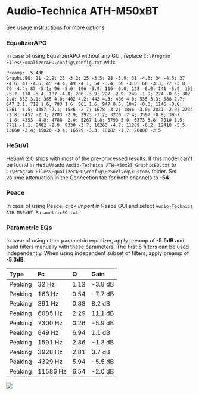 # Audio-Technica ATH-M50xBT
See [usage instructions](https://github.com/jaakkopasanen/AutoEq#usage) for more options.

### EqualizerAPO
In case of using EqualizerAPO without any GUI, replace `C:\Program Files\EqualizerAPO\config\config.txt`
with:
```
Preamp: -5.4dB
GraphicEQ: 21 -2.9; 23 -3.2; 25 -3.5; 28 -3.9; 31 -4.3; 34 -4.5; 37 -4.6; 41 -4.6; 45 -4.4; 49 -4.1; 54 -3.4; 60 -3.0; 66 -3.3; 72 -3.8; 79 -4.4; 87 -5.1; 96 -5.6; 106 -5.9; 116 -6.0; 128 -6.0; 141 -5.9; 155 -5.7; 170 -5.4; 187 -4.8; 206 -3.9; 227 -2.9; 249 -1.9; 274 -0.6; 302 2.0; 332 3.1; 365 4.0; 402 4.2; 442 4.3; 486 4.0; 535 3.3; 588 2.7; 647 2.1; 712 1.6; 783 1.6; 861 1.6; 947 0.5; 1042 -0.3; 1146 -0.8; 1261 -1.5; 1387 -2.1; 1526 -2.7; 1678 -3.2; 1846 -3.0; 2031 -2.9; 2234 -2.8; 2457 -2.3; 2703 -2.9; 2973 -3.2; 3270 -2.4; 3597 -0.8; 3957 -1.8; 4353 -4.8; 4788 -2.0; 5267 1.8; 5793 5.0; 6373 3.8; 7010 1.5; 7711 -1.1; 8482 -2.9; 9330 -3.7; 10263 -4.7; 11289 -6.2; 12418 -5.5; 13660 -3.4; 15026 -3.4; 16529 -3.3; 18182 -1.7; 20000 -2.5
```

### HeSuVi
HeSuVi 2.0 ships with most of the pre-processed results. If this model can't be found in HeSuVi add
`Audio-Technica ATH-M50xBT GraphicEQ.txt` to `C:\Program Files\EqualizerAPO\config\HeSuVi\eq\custom\` folder.
Set volume attenuation in the Connection tab for both channels to **-54**

### Peace
In case of using Peace, click *Import* in Peace GUI and select `Audio-Technica ATH-M50xBT ParametricEQ.txt`.

### Parametric EQs
In case of using other parametric equalizer, apply preamp of **-5.5dB** and build filters manually
with these parameters. The first 5 filters can be used independently.
When using independent subset of filters, apply preamp of **-5.3dB**.

| Type    | Fc       |    Q | Gain    |
|:--------|:---------|:-----|:--------|
| Peaking | 32 Hz    | 1.12 | -3.8 dB |
| Peaking | 163 Hz   | 0.54 | -7.7 dB |
| Peaking | 391 Hz   | 0.88 | 8.2 dB  |
| Peaking | 6085 Hz  | 2.29 | 11.1 dB |
| Peaking | 7300 Hz  | 0.26 | -5.9 dB |
| Peaking | 849 Hz   | 6.94 | 1.1 dB  |
| Peaking | 1591 Hz  | 2.86 | -1.3 dB |
| Peaking | 3928 Hz  | 2.81 | 3.7 dB  |
| Peaking | 4329 Hz  | 5.94 | -5.5 dB |
| Peaking | 11586 Hz | 6.54 | -2.0 dB |

![](https://raw.githubusercontent.com/jaakkopasanen/AutoEq/master/results/rtings/avg/Audio-Technica%20ATH-M50xBT/Audio-Technica%20ATH-M50xBT.png)